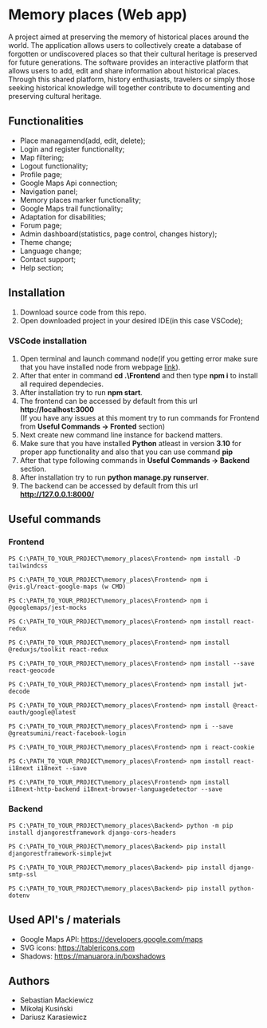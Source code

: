 # Memory places (Web app)

A project aimed at preserving the memory of historical places around the world. The application allows users to collectively create a database of forgotten or undiscovered places so that their cultural heritage is preserved for future generations. The software provides an interactive platform that allows users to add, edit and share information about historical places. Through this shared platform, history enthusiasts, travelers or simply those seeking historical knowledge will together contribute to documenting and preserving cultural heritage.

## Functionalities
- Place managamend(add, edit, delete);
- Login and register functionality;
- Map filtering;
- Logout functionality;
- Profile page;
- Google Maps Api connection;
- Navigation panel;
- Memory places marker functionality;
- Google Maps trail functionality;
- Adaptation for disabilities;
- Forum page;
- Admin dashboard(statistics, page control, changes history);
- Theme change;
- Language change;
- Contact support;
- Help section;

## Installation
1. Download source code from this repo.</br>
2. Open downloaded project in your desired IDE(in this case VSCode);</br>

### VSCode installation
1. Open terminal and launch command node(if you getting error make sure that you have installed node from webpage [link](https://nodejs.org/en/download)).</br>
2. After that enter in command <strong>cd .\Frontend</strong> and then type <strong>npm i</strong> to install all required dependecies.</br>
3. After installation try to run <strong>npm start</strong>.</br>
4. The frontend can be accessed by default from this url <strong>http://localhost:3000</strong></br>
(If you have any issues at this moment try to run commands for Frontend from <strong>Useful Commands -> Fronted</strong> section)</br>
5. Next create new command line instance for backend matters.</br>
6. Make sure that you have installed <strong>Python</strong> atleast in version <strong>3.10</strong> for proper app functionality and also that you can use command <strong>pip</strong></br>
7. After that type following commands in <strong>Useful Commands -> Backend</strong> section.</br>
8. After installation try to run <strong>python manage.py runserver</strong>.</br>
9. The backend can be accessed by default from this url <strong>http://127.0.0.1:8000/</strong></br>

## Useful commands

### Frontend

```console
PS C:\PATH_TO_YOUR_PROJECT\memory_places\Frontend> npm install -D tailwindcss
```

```console
PS C:\PATH_TO_YOUR_PROJECT\memory_places\Frontend> npm i @vis.gl/react-google-maps (w CMD)
```

```console
PS C:\PATH_TO_YOUR_PROJECT\memory_places\Frontend> npm i @googlemaps/jest-mocks
```

```console
PS C:\PATH_TO_YOUR_PROJECT\memory_places\Frontend> npm install react-redux
```

```console
PS C:\PATH_TO_YOUR_PROJECT\memory_places\Frontend> npm install @reduxjs/toolkit react-redux
```

```console
PS C:\PATH_TO_YOUR_PROJECT\memory_places\Frontend> npm install --save react-geocode
```

```console
PS C:\PATH_TO_YOUR_PROJECT\memory_places\Frontend> npm install jwt-decode
```

```console
PS C:\PATH_TO_YOUR_PROJECT\memory_places\Frontend> npm install @react-oauth/google@latest
```

```console
PS C:\PATH_TO_YOUR_PROJECT\memory_places\Frontend> npm i --save @greatsumini/react-facebook-login
```

```console
PS C:\PATH_TO_YOUR_PROJECT\memory_places\Frontend> npm i react-cookie
```

```console
PS C:\PATH_TO_YOUR_PROJECT\memory_places\Frontend> npm install react-i18next i18next --save
```

```console
PS C:\PATH_TO_YOUR_PROJECT\memory_places\Frontend> npm install i18next-http-backend i18next-browser-languagedetector --save
```

### Backend

```console
PS C:\PATH_TO_YOUR_PROJECT\memory_places\Backend> python -m pip install djangorestframework django-cors-headers
```

```console
PS C:\PATH_TO_YOUR_PROJECT\memory_places\Backend> pip install djangorestframework-simplejwt
```

```console
PS C:\PATH_TO_YOUR_PROJECT\memory_places\Backend> pip install django-smtp-ssl
```

```console
PS C:\PATH_TO_YOUR_PROJECT\memory_places\Backend> pip install python-dotenv
```

## Used API's / materials
- Google Maps API: https://developers.google.com/maps
- SVG icons: https://tablericons.com
- Shadows: https://manuarora.in/boxshadows

## Authors
- Sebastian Mackiewicz
- Mikołaj Kusiński
- Dariusz Karasiewicz